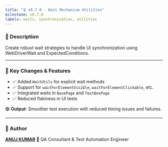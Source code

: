 ```yaml
---
title: "⏳ v0.7.0 - Wait Mechanism Utilities"
milestone: v0.7.0
labels: waits, synchronization, utilities
---
```


### 📌 Description
Create robust wait strategies to handle UI synchronization using WebDriverWait and ExpectedConditions.

---

### 🧪 Key Changes & Features
- ✅ Added `WaitUtils` for explicit wait methods
- ✅ Support for `waitForElementVisible`, `waitForElementClickable`, etc.
- ✅ Integrated waits in `BasePage` and `TextBoxPage`
- ✅ Reduced flakiness in UI tests

🟢 **Output**: Smoother test execution with reduced timing issues and failures.

---

### 👤 Author
**[ANUJ KUMAR](https://www.linkedin.com/in/anuj-kumar-qa/)** 🏅 QA Consultant & Test Automation Engineer
